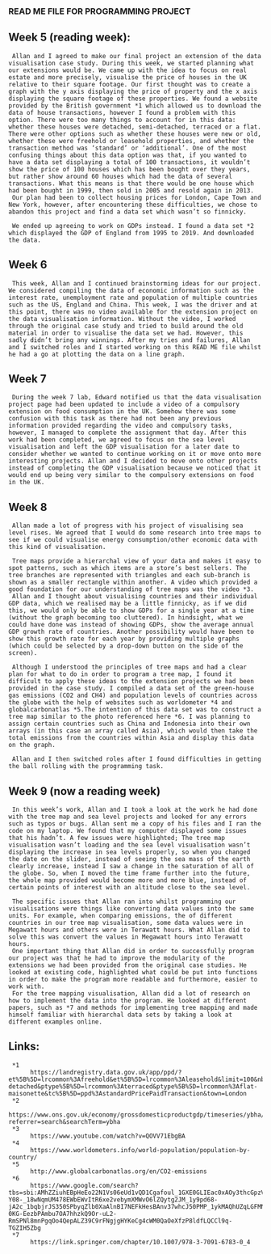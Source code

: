### READ ME FILE FOR PROGRAMMING PROJECT
## Week 5 (reading week):
     Allan and I agreed to make our final project an extension of the data visualisation case study. During this week, we started planning what our extensions would be. We came up with the idea to focus on real estate and more precisely, visualise the price of houses in the UK relative to their square footage. Our first thought was to create a graph with the y axis displaying the price of property and the x axis displaying the square footage of these properties. We found a website provided by the British government *1 which allowed us to download the data of house transactions, however I found a problem with this option. There were too many things to account for in this data: whether these houses were detached, semi-detached, terraced or a flat. There were other options such as whether these houses were new or old, whether these were freehold or leasehold properties, and whether the transaction method was ‘standard’ or ‘additional’. One of the most confusing things about this data option was that, if you wanted to have a data set displaying a total of 100 transactions, it wouldn’t show the price of 100 houses which has been bought over they years, but rather show around 60 houses which had the data of several transactions. What this means is that there would be one house which had been bought in 1999, then sold in 2005 and resold again in 2013.
     Our plan had been to collect housing prices for London, Cape Town and New York, however, after encountering these difficulties, we chose to abandon this project and find a data set which wasn’t so finnicky.

     We ended up agreeing to work on GDPs instead. I found a data set *2 which displayed the GDP of England from 1995 to 2019. And downloaded the data. 

## Week 6
     This week, Allan and I continued brainstorming ideas for our project. We considered compiling the data of economic information such as the interest rate, unemployment rate and population of multiple countries such as the US, England and China. This week, I was the driver and at this point, there was no video available for the extension project on the data visualisation information. Without the video, I worked through the original case study and tried to build around the old material in order to visualise the data set we had. However, this sadly didn’t bring any winnings. After my tries and failures, Allan and I switched roles and I started working on this READ ME file whilst he had a go at plotting the data on a line graph. 

## Week 7 
     During the week 7 lab, Edward notified us that the data visualisation project page had been updated to include a video of a compulsory extension on food consumption in the UK. Somehow there was some confusion with this task as there had not been any previous information provided regarding the video and compulsory tasks, however, I managed to complete the assignment that day. After this work had been completed, we agreed to focus on the sea level visualisation and left the GDP visualisation for a later date to consider whether we wanted to continue working on it or move onto more interesting projects. Allan and I decided to move onto other projects instead of completing the GDP visualisation because we noticed that it would end up being very similar to the compulsory extensions on food in the UK.

## Week 8
     Allan made a lot of progress with his project of visualising sea level rises. We agreed that I would do some research into tree maps to see if we could visualise energy consumption/other economic data with this kind of visualisation.

     Tree maps provide a hierarchal view of your data and makes it easy to spot patterns, such as which items are a store’s best sellers. The tree branches are represented with triangles and each sub-branch is shown as a smaller rectangle within another. A video which provided a good foundation for our understanding of tree maps was the video *3.
     Allan and I thought about visualising countries and their individual GDP data, which we realised may be a little finnicky, as if we did this, we would only be able to show GDPs for a single year at a time (without the graph becoming too cluttered). In hindsight, what we could have done was instead of showing GDPs, show the average annual GDP growth rate of countries. Another possibility would have been to show this growth rate for each year by providing multiple graphs (which could be selected by a drop-down button on the side of the screen).

     Although I understood the principles of tree maps and had a clear plan for what to do in order to program a tree map, I found it difficult to apply these ideas to the extension projects we had been provided in the case study. I compiled a data set of the green-house gas emissions (CO2 and CH4) and population levels of countries across the globe with the help of websites such as worldometer *4 and globalcarbonatlas *5.The intention of this data set was to construct a tree map similar to the photo referenced here *6. I was planning to assign certain countries such as China and Indonesia into their own arrays (in this case an array called Asia), which would then take the total emissions from the countries within Asia and display this data on the graph. 

     Allan and I then switched roles after I found difficulties in getting the ball rolling with the programming task. 
 
## Week 9 (now a reading week)
     In this week’s work, Allan and I took a look at the work he had done with the tree map and sea level projects and looked for any errors such as typos or bugs. Allan sent me a copy of his files and I ran the code on my laptop. We found that my computer displayed some issues that his hadn’t. A few issues were highlighted; The tree map visualisation wasn’t loading and the sea level visualisation wasn’t displaying the increase in sea levels properly, so when you changed the date on the slider, instead of seeing the sea mass of the earth clearly increase, instead I saw a change in the saturation of all of the globe. So, when I moved the time frame further into the future, the whole map provided would become more and more blue, instead of certain points of interest with an altitude close to the sea level. 

     The specific issues that Allan ran into whilst programming our visualisations were things like converting data values into the same units. For example, when comparing emissions, the of different countries in our tree map visualisation, some data values were in Megawatt hours and others were in Terawatt hours. What Allan did to solve this was convert the values in Megawatt hours into Terawatt hours. 
     One important thing that Allan did in order to successfully program our project was that he had to improve the modularity of the extensions we had been provided from the original case studies. He looked at existing code, highlighted what could be put into functions in order to make the program more readable and furthermore, easier to work with.
     For the tree mapping visualisation, Allan did a lot of research on how to implement the data into the program. He looked at different papers, such as *7 and methods for implementing tree mapping and made himself familiar with hierarchal data sets by taking a look at different examples online.


## Links:
     *1
          https://landregistry.data.gov.uk/app/ppd/?et%5B%5D=lrcommon%3Afreehold&et%5B%5D=lrcommon%3Aleasehold&limit=100&nb%5B%5D=true&nb%5B%5D=false&ptype%5B%5D=lrcommon%3Adetached&ptype%5B%5D=lrcommon%3Asemi-detached&ptype%5B%5D=lrcommon%3Aterraced&ptype%5B%5D=lrcommon%3Aflat-maisonette&tc%5B%5D=ppd%3AstandardPricePaidTransaction&town=London
     *2
          https://www.ons.gov.uk/economy/grossdomesticproductgdp/timeseries/ybha/pn2?referrer=search&searchTerm=ybha
     *3
          https://www.youtube.com/watch?v=QOVV71EbgBA
     *4
          https://www.worldometers.info/world-population/population-by-country/
     *5
          http://www.globalcarbonatlas.org/en/CO2-emissions
     *6
          https://www.google.com/search?tbs=sbi:AMhZZiuhEBpHeEo22N1Vs06eUd1vQD1Cgafoul_1GXE0GLIEac0xAOy3thcGpzVAnaJWOHy1NoMQlAq0kUojfw0FIpI30eK2PvyGG0NfWNpffnHypLb24G2e_1o6p-Y08-_18wNqmUM478EWbEWvItR6xe2vebymXMWvO6lZQytg2JM_1y9pd68-jA2c_1bqbjrJS350SPbyqZlb0XaAlnBI7NEFkHesBAnv37whcJ50PMP_1ykMAQhUZqLGFMNoLz-0KG-EezbPAmbu7OA7hhzkQ9Or-uL2-RmSPNl8mnPgqOo4QepALZ39C9rFNgjgHYKeCg4cWM0QaOeXfzP8ldfLQCCl9q-TGZIH5Zbg
     *7 
          https://link.springer.com/chapter/10.1007/978-3-7091-6783-0_4
